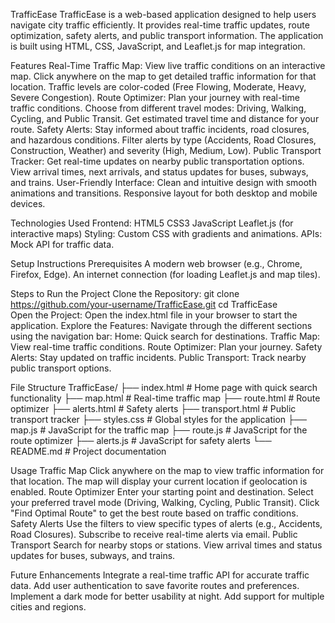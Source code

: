 TrafficEase
    TrafficEase is a web-based application designed to help users navigate city traffic efficiently. It provides real-time traffic updates, route optimization, safety alerts, and public transport information.         The application is built using HTML, CSS, JavaScript, and Leaflet.js for map integration.

Features
    Real-Time Traffic Map:
      View live traffic conditions on an interactive map.
      Click anywhere on the map to get detailed traffic information for that location.
      Traffic levels are color-coded (Free Flowing, Moderate, Heavy, Severe Congestion).
    Route Optimizer:
      Plan your journey with real-time traffic conditions.
      Choose from different travel modes: Driving, Walking, Cycling, and Public Transit.
      Get estimated travel time and distance for your route.
    Safety Alerts:
      Stay informed about traffic incidents, road closures, and hazardous conditions.
      Filter alerts by type (Accidents, Road Closures, Construction, Weather) and severity (High, Medium, Low).
    Public Transport Tracker:
      Get real-time updates on nearby public transportation options.
      View arrival times, next arrivals, and status updates for buses, subways, and trains.
    User-Friendly Interface:
      Clean and intuitive design with smooth animations and transitions.
      Responsive layout for both desktop and mobile devices.

Technologies Used
    Frontend:
      HTML5
      CSS3
      JavaScript 
      Leaflet.js (for interactive maps)
    Styling:
      Custom CSS with gradients and animations.
    APIs:
      Mock API for traffic data.
      
Setup Instructions
    Prerequisites
      A modern web browser (e.g., Chrome, Firefox, Edge).
      An internet connection (for loading Leaflet.js and map tiles).

Steps to Run the Project
  Clone the Repository:
    git clone https://github.com/your-username/TrafficEase.git
    cd TrafficEase  
  Open the Project:
    Open the index.html file in your browser to start the application.
  Explore the Features:
    Navigate through the different sections using the navigation bar:
      Home: Quick search for destinations.
      Traffic Map: View real-time traffic conditions.
      Route Optimizer: Plan your journey.
      Safety Alerts: Stay updated on traffic incidents.
      Public Transport: Track nearby public transport options.

File Structure
TrafficEase/
├── index.html          # Home page with quick search functionality
├── map.html            # Real-time traffic map
├── route.html          # Route optimizer
├── alerts.html         # Safety alerts
├── transport.html      # Public transport tracker
├── styles.css          # Global styles for the application
├── map.js              # JavaScript for the traffic map
├── route.js            # JavaScript for the route optimizer
├── alerts.js           # JavaScript for safety alerts
└── README.md           # Project documentation

Usage
  Traffic Map
    Click anywhere on the map to view traffic information for that location.
    The map will display your current location if geolocation is enabled.
  Route Optimizer
    Enter your starting point and destination.
    Select your preferred travel mode (Driving, Walking, Cycling, Public Transit).
    Click "Find Optimal Route" to get the best route based on traffic conditions.
  Safety Alerts
    Use the filters to view specific types of alerts (e.g., Accidents, Road Closures).
    Subscribe to receive real-time alerts via email.
  Public Transport
    Search for nearby stops or stations.
    View arrival times and status updates for buses, subways, and trains.

Future Enhancements
    Integrate a real-time traffic API for accurate traffic data.
    Add user authentication to save favorite routes and preferences.
    Implement a dark mode for better usability at night.
    Add support for multiple cities and regions.
